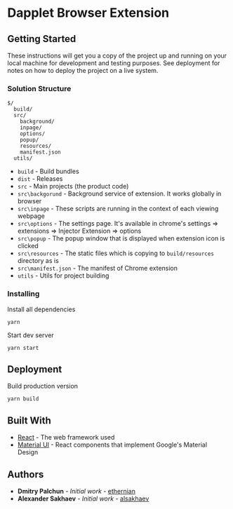 # Dapplet Browser Extension

## Getting Started

These instructions will get you a copy of the project up and running on your local machine for development and testing purposes. See deployment for notes on how to deploy the project on a live system.

### Solution Structure

```
$/
  build/
  src/
    background/
    inpage/
    options/
    popup/
    resources/
    manifest.json
  utils/
```

- `build` - Build bundles
- `dist` - Releases
- `src` - Main projects (the product code)
- `src\backgorund` - Background service of extension. It works globally in browser
- `src\inpage` - These scripts are running in the context of each viewing webpage
- `src\options` - The settings page. It's available in chrome's settings => extensions => Injector Extension => options
- `src\popup` - The popup window that is displayed when extension icon is clicked
- `src\resources` - The static files which is copying to `build/resources` directory as is
- `src\manifest.json` - The manifest of Chrome extension
- `utils` - Utils for project building 

### Installing

Install all dependencies

```
yarn
```

Start dev server

```
yarn start
```

## Deployment

Build production version

```
yarn build
```

## Built With

* [React](https://reactjs.org/) - The web framework used
* [Material UI](https://material-ui.com/) - React components that implement Google's Material Design

## Authors

* **Dmitry Palchun** - *Initial work* - [ethernian](https://github.com/ethernian)
* **Alexander Sakhaev** - *Initial work* - [alsakhaev](https://github.com/alsakhaev)

